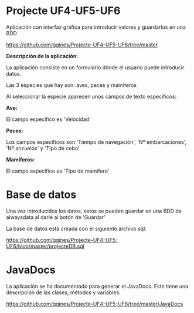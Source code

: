 # Projecte UF4-UF5-UF6
Aplicación con interfaz gráfica para introducir valores y guardarlos en una BDD

https://github.com/ggines/Projecte-UF4-UF5-UF6/tree/master

**Descripción de la aplicación:**

La aplicación consiste en un formulario dónde el usuario puede introducir datos. 

Las 3 especies que hay son: aves, peces y mamíferos

Al seleccionar la especie aparecen unos campos de texto específicos:

**Ave:**

El campo específico es 'Velocidad'

**Peces:**

Los campos específicos son 'Tiempo de navegación', 'Nº embarcaciones', 'Nº anzuelos' y 'Tipo de cebo'

**Mamíferos:**

El campo específico es 'Tipo de mamífero'

# Base de datos

Una vez introducidos los datos, estos se pueden guardar en una BDD de alwaysdata al darle al botón de 'Guardar'

La base de datos está creada con el siguiente archivo sql:

https://github.com/ggines/Projecte-UF4-UF5-UF6/blob/master/projecteDB.sql

# JavaDocs

La aplicación se ha documentado para generar el JavaDocs. Este tiene una descripción de las clases, métodos y variables:

https://github.com/ggines/Projecte-UF4-UF5-UF6/tree/master/JavaDocs
